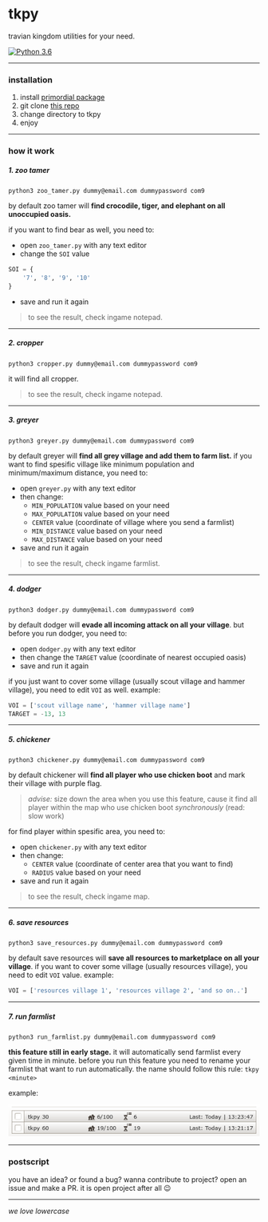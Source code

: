 # tkpy
travian kingdom utilities for your need.


[![Python 3.6](https://img.shields.io/badge/python-3.6+-blue.svg)](https://www.python.org/downloads/release/python-367/)

---
### installation
1. install [primordial package](https://github.com/lijok/primordial)
2. git clone [this repo](https://github.com/didadadida93/tkpy.git)
3. change directory to tkpy
4. enjoy
---
### how it work
##### 1. zoo tamer
`python3 zoo_tamer.py dummy@email.com dummypassword com9`

by default zoo tamer will **find crocodile, tiger, and elephant on all unoccupied oasis.** 

if you want to find bear as well, you need to:
* open `zoo_tamer.py` with any text editor
* change the `SOI` value
```python
SOI = {
	'7', '8', '9', '10'
}
```
* save and run it again
> to see the result, check ingame notepad.

---
##### 2. cropper
`python3 cropper.py dummy@email.com dummypassword com9`

it will find all cropper.
> to see the result, check ingame notepad.

---
##### 3. greyer
`python3 greyer.py dummy@email.com dummypassword com9`

by default greyer will **find all grey village and add them to farm list.**
if you want to find spesific village like minimum population and minimum/maximum distance, you need to:
* open `greyer.py` with any text editor
* then change:
	* `MIN_POPULATION` value based on your need
	* `MAX_POPULATION` value based on your need
	* `CENTER` value (coordinate of village where you send a farmlist)
	* `MIN_DISTANCE` value based on your need
	* `MAX_DISTANCE` value based on your need
* save and run it again
> to see the result, check ingame farmlist.

---
##### 4. dodger
`python3 dodger.py dummy@email.com dummypassword com9`

by default dodger will **evade all incoming attack on all your village**. but before you run dodger, you need to:
* open `dodger.py` with any text editor
* then change the `TARGET` value (coordinate of nearest occupied oasis)
* save and run it again

if you just want to cover some village (usually scout village and hammer village), you need to edit `VOI` as well. example:
```python
VOI = ['scout village name', 'hammer village name']
TARGET = -13, 13
```

---
##### 5. chickener
`python3 chickener.py dummy@email.com dummypassword com9`

by default chickener will **find all player who use chicken boot** and mark their village with purple flag.

> _advise:_ size down the area when you use this feature, cause it find all player within the map who use chicken boot _synchronously_ (read: slow work)

for find player within spesific area, you need to:
* open `chickener.py` with any text editor
* then change:
	* `CENTER` value (coordinate of center area that you want to find)
	* `RADIUS` value based on your need
* save and run it again
> to see the result, check ingame map.

---
##### 6. save resources
`python3 save_resources.py dummy@email.com dummypassword com9`

by default save resources will **save all resources to marketplace on all your village**.
if you want to cover some village (usually resources village), you need to edit `VOI` value. example:
```python
VOI = ['resources village 1', 'resources village 2', 'and so on..']
```

---
##### 7. run farmlist
`python3 run_farmlist.py dummy@email.com dummypassword com9`

**this feature still in early stage.** it will automatically send farmlist every given time in minute.
before you run this feature you need to rename your farmlist that want to run automatically. the name should follow this rule:
`tkpy <minute>`

example:

![example](assets/example.png)

---
### postscript

you have an idea? or found a bug? wanna contribute to project? open an issue and make a PR.
it is open project after all :wink:

---
_we love lowercase_
